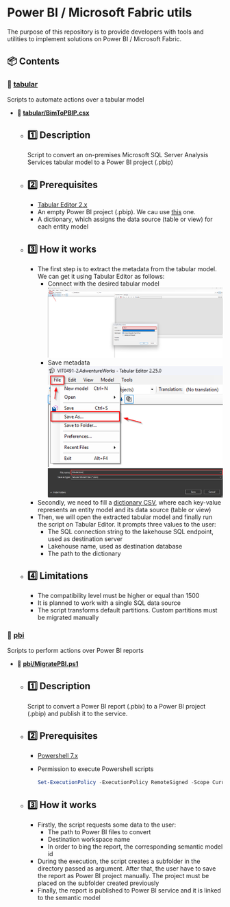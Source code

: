 # Power BI / Microsoft Fabric utils

The purpose of this repository is to provide developers with tools and utilities to implement solutions on Power BI / Microsoft Fabric.

## 📦 Contents

### 📁 [tabular](https://github.com/javendia/Fabric/blob/main/tabular)

Scripts to automate actions over a tabular model

- 🔗 **[tabular/BimToPBIP.csx](https://github.com/javendia/Fabric/blob/main/tabular/BimToPBIP.csx)**
    - 1️⃣ Description
        --- 
        Script to convert an on-premises Microsoft SQL Server Analysis Services tabular model to a Power BI project (.pbip)
    - 2️⃣ Prerequisites
        ---
        - [Tabular Editor 2.x](https://github.com/TabularEditor/TabularEditor/releases)
        - An empty Power BI project (.pbip). We cau use [this]() one.
        - A dictionary, which assigns the data source (table or view) for each entity model
    - 3️⃣ How it works
        ---
        - The first step is to extract the metadata from the tabular model. We can get it using Tabular Editor as follows:
            - Connect with the desired tabular model
            ![img](tabular\media\tabular-01.png)
            - Save metadata
            ![img](tabular\media\tabular-02.png)
            ![img](tabular\media\tabular-03.png)
        - Secondly, we need to fill a [dictionary CSV](https://github.com/javendia/Fabric/blob/main/tabular/Dictionary.csv), where each key-value represents an entity model and its data source (table or view)
        - Then, we will open the extracted tabular model and finally run the script on Tabular Editor. It prompts three values to the user:
            - The SQL connection string to the lakehouse SQL endpoint, used as destination server
            - Lakehouse name, used as destination database
            - The path to the dictionary
    - 4️⃣ Limitations
        ---
        - The compatibility level must be higher or equal than 1500
        - It is planned to work with a single SQL data source
        - The script transforms default partitions. Custom partitions must be migrated manually

### 📁 [pbi](https://github.com/javendia/Fabric/blob/main/pbi)

Scripts to perform actions over Power BI reports

- 🔗 **[pbi/MigratePBI.ps1](https://github.com/javendia/Fabric/blob/main/pbi/MigratePBI.ps1)**
    - 1️⃣ Description
        --- 
        Script to convert a Power BI report (.pbix) to a Power BI project (.pbip) and publish it to the service.
    - 2️⃣ Prerequisites
        ---
        - [Powershell 7.x](https://learn.microsoft.com/es-es/powershell/scripting/install/installing-powershell-on-windows?view=powershell-7.5)
        - Permission to execute Powershell scripts

            ```powershell
            Set-ExecutionPolicy -ExecutionPolicy RemoteSigned -Scope CurrentUser
            ```
    - 3️⃣ How it works
        ---
        - Firstly, the script requests some data to the user:
            - The path to Power BI files to convert
            - Destination workspace name
            - In order to bing the report, the corresponding semantic model id
        - During the execution, the script creates a subfolder in the directory passed as argument. After that, the user have to save the report as Power BI project manually. The project must be placed on the subfolder created previously
        - Finally, the report is published to Power BI service and it is linked to the semantic model